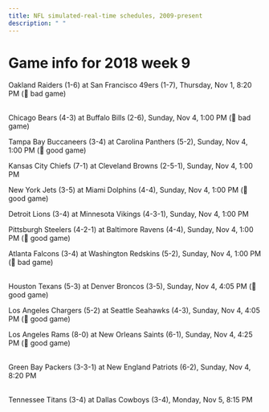 ```yaml
---
title: NFL simulated-real-time schedules, 2009-present
description: " "
---
```


# Game info for 2018 week 9

Oakland Raiders (1-6) at San Francisco 49ers (1-7), Thursday, Nov 1, 8:20 PM (:red_circle: bad game)

<br/>Chicago Bears (4-3) at Buffalo Bills (2-6), Sunday, Nov 4, 1:00 PM (:red_circle: bad game)

Tampa Bay Buccaneers (3-4) at Carolina Panthers (5-2), Sunday, Nov 4, 1:00 PM (:football: good game)

Kansas City Chiefs (7-1) at Cleveland Browns (2-5-1), Sunday, Nov 4, 1:00 PM

New York Jets (3-5) at Miami Dolphins (4-4), Sunday, Nov 4, 1:00 PM (:football: good game)

Detroit Lions (3-4) at Minnesota Vikings (4-3-1), Sunday, Nov 4, 1:00 PM

Pittsburgh Steelers (4-2-1) at Baltimore Ravens (4-4), Sunday, Nov 4, 1:00 PM (:football: good game)

Atlanta Falcons (3-4) at Washington Redskins (5-2), Sunday, Nov 4, 1:00 PM (:red_circle: bad game)

<br/>Houston Texans (5-3) at Denver Broncos (3-5), Sunday, Nov 4, 4:05 PM (:football: good game)

Los Angeles Chargers (5-2) at Seattle Seahawks (4-3), Sunday, Nov 4, 4:05 PM (:football: good game)

Los Angeles Rams (8-0) at New Orleans Saints (6-1), Sunday, Nov 4, 4:25 PM (:football: good game)

<br/>Green Bay Packers (3-3-1) at New England Patriots (6-2), Sunday, Nov 4, 8:20 PM

<br/>Tennessee Titans (3-4) at Dallas Cowboys (3-4), Monday, Nov 5, 8:15 PM

